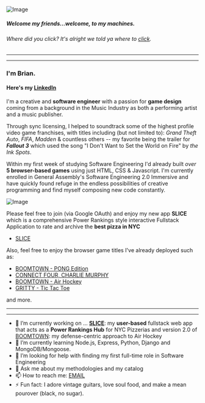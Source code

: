 ![Image](https://i.pinimg.com/originals/92/b1/a5/92b1a50122d10fafad7e9942f4af4c63.gif)

##### Welcome my friends...welcome, to my machines.
###### Where did you _click_? It's alright we told ya where to [click](https://www.linkedin.com/in/bcherchiglia).
***
***
### I'm **Brian**.
#### Here's my [LinkedIn](https://www.linkedin.com/in/bcherchiglia)

<!-- ![Image](https://avatars.githubusercontent.com/u/130800271?v=4) -->

I'm a creative and **software engineer** with a passion for **game design** coming from a background in the Music Industry as both a performing artist and a music publisher. 

Through sync licensing, I helped to soundtrack some of the highest profile video game franchises, with titles including (but not limited to): _Grand Theft Auto_, _FIFA_, _Madden_ & countless others -- my favorite being the trailer for **_Fallout 3_** which used the song "I Don't Want to Set the World on Fire" by _the Ink Spots_.

Within my first week of studying Software Engineering I'd already built _over_ **5 browser-based games** using just HTML, CSS & Javascript. I'm currently enrolled in General Assembly's Software Engineering 2.0 Immersive and have quickly found refuge in the endless possibilities of creative programming and find myself composing new code constantly.

![Image](https://media2.giphy.com/media/jnUIIl07N6KFpHl3DH/giphy.gif?cid=ecf05e47fxvd614005bf7cknw7m9o6cobjw1771uxaxdqmoi&ep=v1_gifs_search&rid=giphy.gif&ct=g)
 
Please feel free to join (via Google OAuth) and enjoy my new app **SLICE** which is a comprehensive Power Rankings style interactive Fullstack Application to rate and archive the **best pizza in NYC**
- [SLICE](https://slice.herokuapp.com/)

Also, feel free to enjoy the browser game titles I've already deployed such as: 
- [BOOMTOWN - PONG Edition](https://boomtownpong.surge.sh/)
- [CONNECT FOUR, CHARLIE MURPHY](https://connect4charliemurphy.surge.sh/)
- [BOOMTOWN - Air Hockey](https://boomtown.surge.sh) 
- [GRITTY - Tic Tac Toe](https://gritty.surge.sh/) 

and more.

***
***

- 🔭 I’m currently working on ... **[SLICE](https://slice.herokuapp.com)**: my **user-based** fullstack web app that acts as a **Power Rankings Hub** for NYC Pizzerias and version 2.0 of [BOOMTOWN](https://boomtownpong.surge.sh/): my defense-centric approach to Air Hockey
- 🌱 I’m currently learning Node.js, Express, Python, Django and MongoDB/Mongoose.
- 🤔 I’m looking for help with finding my first full-time role in Software Engineering
- 💬 Ask me about my methodologies and my catalog
- 📫 How to reach me: [EMAIL](mailto:b.cherchiglia@gmail.com)
- ⚡ Fun fact: I adore vintage guitars, love soul food, and make a mean pourover (black, no sugar).
